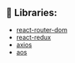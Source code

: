 
  ## 📖 Libraries:
  * [react-router-dom](https://www.npmjs.com/package/react-router-dom)
  * [react-redux](https://www.npmjs.com/package/react-redux)
  * [axios](https://www.npmjs.com/package/axios)
  * [aos](https://www.npmjs.com/package/aos)
